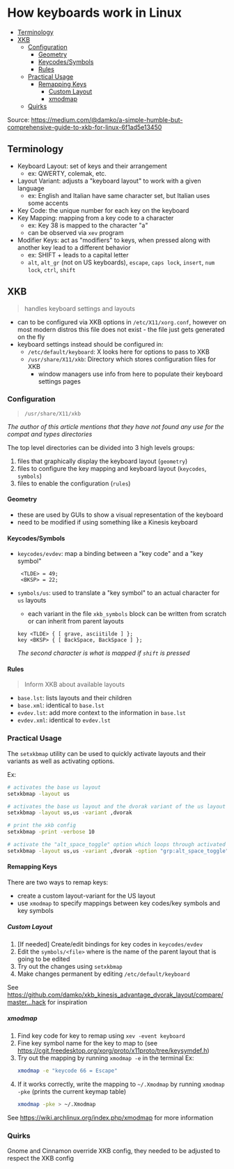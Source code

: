 # How keyboards work in Linux

<!-- toc -->

- [Terminology](#terminology)
- [XKB](#xkb)
  * [Configuration](#configuration)
    + [Geometry](#geometry)
    + [Keycodes/Symbols](#keycodessymbols)
    + [Rules](#rules)
  * [Practical Usage](#practical-usage)
    + [Remapping Keys](#remapping-keys)
      - [Custom Layout](#custom-layout)
      - [xmodmap](#xmodmap)
  * [Quirks](#quirks)

<!-- tocstop -->

Source: https://medium.com/@damko/a-simple-humble-but-comprehensive-guide-to-xkb-for-linux-6f1ad5e13450

## Terminology
- Keyboard Layout: set of keys and their arrangement
  - ex: QWERTY, colemak, etc.
- Layout Variant: adjusts a "keyboard layout" to work with a given language
  - ex: English and Italian have same character set, but Italian uses some accents
- Key Code: the unique number for each key on the keyboard
- Key Mapping: mapping from a key code to a character
  - ex: Key 38 is mapped to the character "a"
  - can be observed via `xev` program
- Modifier Keys: act as "modifiers" to keys, when pressed along with another key lead to a different behavior
  - ex: SHIFT + <letter> leads to a capital letter
  - `alt`, `alt_gr` (not on US keyboards), `escape`, `caps lock`, `insert`, `num lock`, `ctrl`, `shift`

## XKB
> handles keyboard settings and layouts

- can to be configured via XKB options in `/etc/X11/xorg.conf`, however on most modern distros this file does not exist - the file just gets generated on the fly
- keyboard settings instead should be configured in:
  - `/etc/default/keyboard`: X looks here for options to pass to XKB
  - `/usr/share/X11/xkb`: Directory which stores configuration files for XKB
    - window managers use info from here to populate their keyboard settings pages

### Configuration
> `/usr/share/X11/xkb`

*The author of this article mentions that they have not found any use for the compat and types directories*

The top level directories can be divided into 3 high levels groups:
1. files that graphically display the keyboard layout (`geometry`)
2. files to configure the key mapping and keyboard layout (`keycodes`, `symbols`)
3. files to enable the configuration (`rules`)

#### Geometry
- these are used by GUIs to show a visual representation of the keyboard
- need to be modified if using something like a Kinesis keyboard

#### Keycodes/Symbols
- `keycodes/evdev`: map a binding between a "key code" and a "key symbol"
  ```
   <TLDE> = 49;
   <BKSP> = 22;
   ```

- `symbols/us`: used to translate a "key symbol" to an actual character for `us` layouts
  - each variant in the file `xkb_symbols` block can be written from scratch or can inherit from parent layouts
   ```
   key <TLDE> { [ grave, asciitilde ] };
   key <BKSP> { [ BackSpace, BackSpace ] };
   ```
   *The second character is what is mapped if `shift` is pressed*

#### Rules
> Inform XKB about available layouts
- `base.lst`: lists layouts and their children
- `base.xml`: identical to `base.lst`
- `evdev.lst`: add more context to the information in `base.lst`
- `evdev.xml`: identical to `evdev.lst`

### Practical Usage
The `setxkbmap` utility can be used to quickly activate layouts and their variants as well as activating options.

Ex:
```bash
# activates the base us layout
setxkbmap -layout us

# activates the base us layout and the dvorak variant of the us layout
setxkbmap -layout us,us -variant ,dvorak

# print the xkb config
setxkbmap -print -verbose 10

# activate the "alt_space_toggle" option which loops through activated layouts
setxkbmap -layout us,us -variant ,dvorak -option "grp:alt_space_toggle"
```

#### Remapping Keys
There are two ways to remap keys:
- create a custom layout-variant for the US layout
- use `xmodmap` to specify mappings between key codes/key symbols and key symbols

##### Custom Layout
1. [If needed] Create/edit bindings for key codes in `keycodes/evdev`
2. Edit the `symbols/<file>` where <file> is the name of the parent layout that is going to be edited
3. Try out the changes using `setxkbmap`
4. Make changes permanent by editing `/etc/default/keyboard`

See https://github.com/damko/xkb_kinesis_advantage_dvorak_layout/compare/master...hack for inspiration

##### xmodmap
1. Find key code for key to remap using `xev -event keyboard`
2. Fine key symbol name for the key to map to (see https://cgit.freedesktop.org/xorg/proto/x11proto/tree/keysymdef.h)
3. Try out the mapping by running `xmodmap -e` in the terminal
   Ex:
   ```bash
   xmodmap -e "keycode 66 = Escape"
   ```
4. If it works correctly, write the mapping to `~/.Xmodmap` by running `xmodmap -pke` (prints the current keymap table)
   ```bash
   xmodmap -pke > ~/.Xmodmap
   ```
See https://wiki.archlinux.org/index.php/xmodmap for more information

### Quirks
Gnome and Cinnamon override XKB config, they needed to be adjusted to respect the XKB config
